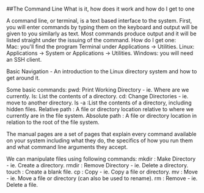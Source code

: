 ##The Command Line What is it, how does it work and how do I get to one

A command line, or terminal, is a text based interface to the system. First, you will enter commands by typing them on the keyboard and output will be given to you similarly as text. Most commands produce output and it will be listed straight under the issuing of the command.
How do I get one:  
Mac: you'll find the program Terminal under Applications -> Utilities.
Linux: Applications -> System or Applications -> Utilities.
Windows: you will need an SSH client.

Basic Navigation - An introduction to the Linux directory system and how to get around it.

Some basic commands:
pwd: Print Working Directory - ie. Where are we currently.
ls: List the contents of a directory.
cd: Change Directories - ie. move to another directory.
ls -a :List the contents of a directory, including hidden files.
Relative path : A file or directory location relative to where we currently are in the file system.
Absolute path : A file or directory location in relation to the root of the file system.

The manual pages are a set of pages that explain every command available on your system including what they do, the specifics of how you run them and what command line arguments they accept.

We can manipulate files using following commands:
mkdir : Make Directory - ie. Create a directory.
rmdir : Remove Directory - ie. Delete a directory.
touch : Create a blank file.
cp : Copy - ie. Copy a file or directory.
mv : Move - ie. Move a file or directory (can also be used to rename).
rm : Remove - ie. Delete a file.

